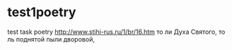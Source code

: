 # test1poetry
test task poetry
http://www.stihi-rus.ru/1/br/16.htm
то ли Духа Святого, то ль поднятой пыли дворовой,
